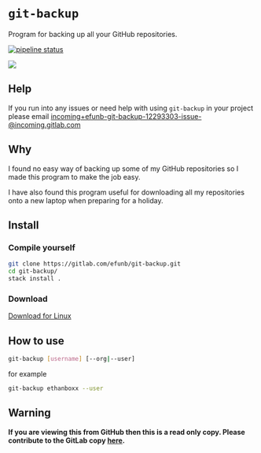 # `git-backup`
Program for backing up all your GitHub repositories.

[![pipeline status](https://gitlab.com/efunb/git-backup/badges/master/pipeline.svg)](https://gitlab.com/efunb/git-backup/commits/master)

![](working_example.gif)

## Help

If you run into any issues or need help with using `git-backup` in your project please email [incoming+efunb-git-backup-12293303-issue-@incoming.gitlab.com](incoming+efunb-git-backup-12293303-issue-@incoming.gitlab.com)

## Why

I found no easy way of backing up some of my GitHub repositories so I made this program to make the job easy.

I have also found this program useful for downloading all my repositories onto a new laptop when preparing for a holiday.

## Install
### Compile yourself

```sh
git clone https://gitlab.com/efunb/git-backup.git
cd git-backup/
stack install .
```

### Download

[Download for Linux](https://gitlab.com/efunb/git-backup/-/jobs/artifacts/master/raw/files/git-backup?job=linux-optimized)

## How to use

```sh
git-backup [username] [--org|--user]
```
for example
```sh
git-backup ethanboxx --user
```

## **Warning**

**If you are viewing this from GitHub then this is a read only copy. Please contribute to the GitLab copy [here](https://gitlab.com/efunb/git-backup).**